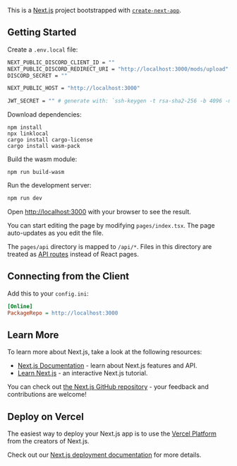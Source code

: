 This is a [Next.js](https://nextjs.org/) project bootstrapped with [`create-next-app`](https://github.com/vercel/next.js/tree/canary/packages/create-next-app).

## Getting Started

Create a `.env.local` file:

```bash
NEXT_PUBLIC_DISCORD_CLIENT_ID = ""
NEXT_PUBLIC_DISCORD_REDIRECT_URI = "http://localhost:3000/mods/upload"
DISCORD_SECRET = ""

NEXT_PUBLIC_HOST = "http://localhost:3000"

JWT_SECRET = "" # generate with: `ssh-keygen -t rsa-sha2-256 -b 4096 -m PEM -f private.key` copy + paste the string in private.key
```

Download dependencies:

```
npm install
npx linklocal
cargo install cargo-license
cargo install wasm-pack
```

Build the wasm module:

```
npm run build-wasm
```

Run the development server:

```bash
npm run dev
```

Open [http://localhost:3000](http://localhost:3000) with your browser to see the result.

You can start editing the page by modifying `pages/index.tsx`. The page auto-updates as you edit the file.

The `pages/api` directory is mapped to `/api/*`. Files in this directory are treated as [API routes](https://nextjs.org/docs/api-routes/introduction) instead of React pages.

## Connecting from the Client

Add this to your `config.ini`:

```ini
[Online]
PackageRepo = http://localhost:3000
```

## Learn More

To learn more about Next.js, take a look at the following resources:

- [Next.js Documentation](https://nextjs.org/docs) - learn about Next.js features and API.
- [Learn Next.js](https://nextjs.org/learn) - an interactive Next.js tutorial.

You can check out [the Next.js GitHub repository](https://github.com/vercel/next.js/) - your feedback and contributions are welcome!

## Deploy on Vercel

The easiest way to deploy your Next.js app is to use the [Vercel Platform](https://vercel.com/new?utm_medium=default-template&filter=next.js&utm_source=create-next-app&utm_campaign=create-next-app-readme) from the creators of Next.js.

Check out our [Next.js deployment documentation](https://nextjs.org/docs/deployment) for more details.
